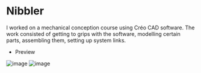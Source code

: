 # Nibbler
I worked on a mechanical conception course using Créo CAD software. The work consisted of getting to grips with the software, modelling certain parts, assembling them, setting up system links.

* Preview

![image](https://github.com/Maxxyyme/Nibbler/assets/63341738/7778f06b-5078-44ac-8bdb-8dcad10a25ec)
![image](https://github.com/Maxxyyme/Nibbler/assets/63341738/2a53a885-d272-41ff-b348-faee04cde207)

